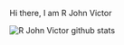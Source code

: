 

Hi there,
I am R John Victor

![R John Victor github stats](https://github-readme-stats.vercel.app/api?username=rjohnvictor&theme=radical&show_icons=true&&count_private=true)
